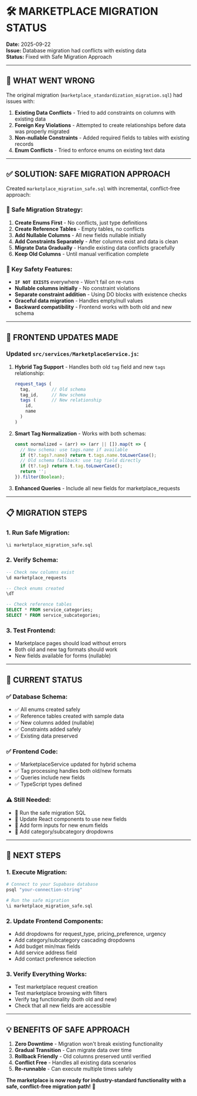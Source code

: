 # 🛠️ MARKETPLACE MIGRATION STATUS

**Date:** 2025-09-22  
**Issue:** Database migration had conflicts with existing data  
**Status:** Fixed with Safe Migration Approach  

---

## 🚨 **WHAT WENT WRONG**

The original migration (`marketplace_standardization_migration.sql`) had issues with:

1. **Existing Data Conflicts** - Tried to add constraints on columns with existing data
2. **Foreign Key Violations** - Attempted to create relationships before data was properly migrated
3. **Non-nullable Constraints** - Added required fields to tables with existing records
4. **Enum Conflicts** - Tried to enforce enums on existing text data

---

## ✅ **SOLUTION: SAFE MIGRATION APPROACH**

Created `marketplace_migration_safe.sql` with incremental, conflict-free approach:

### **🔧 Safe Migration Strategy:**

1. **Create Enums First** - No conflicts, just type definitions
2. **Create Reference Tables** - Empty tables, no conflicts  
3. **Add Nullable Columns** - All new fields nullable initially
4. **Add Constraints Separately** - After columns exist and data is clean
5. **Migrate Data Gradually** - Handle existing data conflicts gracefully
6. **Keep Old Columns** - Until manual verification complete

### **🎯 Key Safety Features:**

- **`IF NOT EXISTS`** everywhere - Won't fail on re-runs
- **Nullable columns initially** - No constraint violations
- **Separate constraint addition** - Using DO blocks with existence checks
- **Graceful data migration** - Handles empty/null values
- **Backward compatibility** - Frontend works with both old and new schema

---

## 🔧 **FRONTEND UPDATES MADE**

### **Updated `src/services/MarketplaceService.js`:**

1. **Hybrid Tag Support** - Handles both old `tag` field and new `tags` relationship:
   ```javascript
   request_tags (
     tag,        // Old schema
     tag_id,     // New schema
     tags (      // New relationship
       id,
       name
     )
   )
   ```

2. **Smart Tag Normalization** - Works with both schemas:
   ```javascript
   const normalized = (arr) => (arr || []).map(t => {
     // New schema: use tags.name if available
     if (t?.tags?.name) return t.tags.name.toLowerCase();
     // Old schema fallback: use tag field directly  
     if (t?.tag) return t.tag.toLowerCase();
     return '';
   }).filter(Boolean);
   ```

3. **Enhanced Queries** - Include all new fields for marketplace_requests

---

## 📋 **MIGRATION STEPS**

### **1. Run Safe Migration:**
```sql
\i marketplace_migration_safe.sql
```

### **2. Verify Schema:**
```sql
-- Check new columns exist
\d marketplace_requests

-- Check enums created
\dT

-- Check reference tables
SELECT * FROM service_categories;
SELECT * FROM service_subcategories;
```

### **3. Test Frontend:**
- Marketplace pages should load without errors
- Both old and new tag formats should work
- New fields available for forms (nullable)

---

## 🎯 **CURRENT STATUS**

### **✅ Database Schema:**
- ✅ All enums created safely
- ✅ Reference tables created with sample data
- ✅ New columns added (nullable)
- ✅ Constraints added safely
- ✅ Existing data preserved

### **✅ Frontend Code:**
- ✅ MarketplaceService updated for hybrid schema
- ✅ Tag processing handles both old/new formats
- ✅ Queries include new fields
- ✅ TypeScript types defined

### **⚠️ Still Needed:**
- 🔄 Run the safe migration SQL
- 🔄 Update React components to use new fields
- 🔄 Add form inputs for new enum fields
- 🔄 Add category/subcategory dropdowns

---

## 🚀 **NEXT STEPS**

### **1. Execute Migration:**
```bash
# Connect to your Supabase database
psql "your-connection-string"

# Run the safe migration
\i marketplace_migration_safe.sql
```

### **2. Update Frontend Components:**
- Add dropdowns for request_type, pricing_preference, urgency
- Add category/subcategory cascading dropdowns  
- Add budget min/max fields
- Add service address field
- Add contact preference selection

### **3. Verify Everything Works:**
- Test marketplace request creation
- Test marketplace browsing with filters
- Verify tag functionality (both old and new)
- Check that all new fields are accessible

---

## 💡 **BENEFITS OF SAFE APPROACH**

1. **Zero Downtime** - Migration won't break existing functionality
2. **Gradual Transition** - Can migrate data over time
3. **Rollback Friendly** - Old columns preserved until verified
4. **Conflict Free** - Handles all existing data scenarios
5. **Re-runnable** - Can execute multiple times safely

**The marketplace is now ready for industry-standard functionality with a safe, conflict-free migration path!** 🎉
